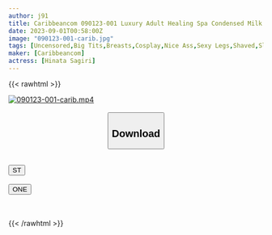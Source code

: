 ```yaml
---
author: j91
title: Caribbeancom 090123-001 Luxury Adult Healing Spa Condensed Milk Covered Fruit Hinata Sagiri
date: 2023-09-01T00:58:00Z
image: "090123-001-carib.jpg"
tags: [Uncensored,Big Tits,Breasts,Cosplay,Nice Ass,Sexy Legs,Shaved,Slender,Yukata ]
maker: [Caribbeancom]
actress: [Hinata Sagiri]
---
```



{{< rawhtml >}}

<div class="video" data-videoid="X2JLJo9gWvSDQl1">
    <a href="javascript:;">
        <img src="https://my.j91.asia/posts/090123-001-carib/090123-001-carib.jpg" width="WIDTH" height="HEIGHT" alt="090123-001-carib.mp4" loading="lazy">
    </a>
</div>

<script type="text/javascript" src="https://j91.asia/asset/on-demand-st.js"></script>

<br>
  <link rel="stylesheet" href="https://j91.asia/asset/bs5.css">
  
  <center>
  <button class="btn btn-primary" type="button" data-bs-toggle="collapse" data-bs-target=".multi-collapse" aria-expanded="false" aria-controls="multiCollapseExample1 multiCollapseExample2"><h2>Download</h2></button></center>
</p>
<div class="row">
  <div class="col">
    <div class="collapse multi-collapse" id="multiCollapseExample1">
      <div class="card card-body">
	      	      <br>
<div class="buttons">  
<a href="https://streamtape.to/v/X2JLJo9gWvSDQl1"><button class="btn-hover color-3"><i class="fa fa-download"></i> ST</button></a></div>
    </div>
  </div>
</div>
  <div class="col">
    <div class="collapse multi-collapse" id="multiCollapseExample2">
      <div class="card card-body">
	      <br>
<div class="buttons">
    <a href="https://oneupload.to/y9i30tq8jhjb"><button class="btn-hover color-9"><i class="fa fa-download"></i> ONE</button></a></div>
<br><br>
      </div>
    </div>
  </div>
</div>

{{< /rawhtml >}}